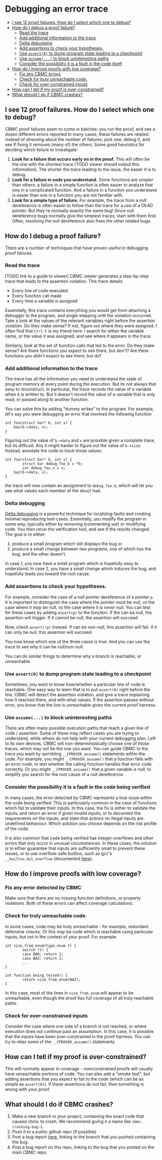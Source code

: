# Debugging an error trace

- [I see 12 proof failures. How do I select which one to debug?](#i-see-12-proof-failures-how-do-i-select-which-one-to-debug)
- [How do I debug a proof failure?](#how-do-i-debug-a-proof-failure)
  - [Read the trace](#read-the-trace)
  - [Add additional information to the trace](#add-additional-information-to-the-trace)
  - [Delta debugging](#delta-debugging)
  - [Add assertions to check your hypotheses.](#add-assertions-to-check-your-hypotheses)
  - [Use `assert(0)` to dump program state leading to a checkpoint](#use-assert0-to-dump-program-state-leading-to-a-checkpoint)
  - [Use `assume(...)` to block uninteresting paths](#use-assume-to-block-uninteresting-paths)
  - [Consider the possibility it is a fault in the code itself](#consider-the-possibility-it-is-a-fault-in-the-code-itself)
- [How do I improve proofs with low coverage?](#how-do-i-improve-proofs-with-low-coverage)
  - [Fix any CBMC errors](#fix-any-cbmc-errors)
  - [Check for truly unreachable code.](#check-for-truly-unreachable-code)
  - [Check for over-constrained inputs](#check-for-over-constrained-inputs)
- [How can I tell if my proof is over-constrained?](#how-can-i-tell-if-my-proof-is-over-constrained)
- [What should I do if CBMC crashes?](#what-should-i-do-if-cbmc-crashes)

<!-- END doctoc generated TOC please keep comment here to allow auto update -->


## I see 12 proof failures. How do I select which one to debug?
CBMC proof failures seem to come in batches: you run the proof, and see a dozen different errors reported
In many cases, these failures are related: instead of stressing about the number of failures, pick one, debug it, and see if fixing it removes (many of) the others.
Some good heuristics for deciding which failure to investigate:

1. **Look for a failure that occurs early on in the proof.**
   This will often be the one with the shortest trace [TODO viewer should output this information].
   The shorter the trace leading to the issue, the easier it is to debug.
1. **Look for a failure in code you understand.**
   Some functions are simpler than others: a failure in a simple function is often easier to analyze that one in a complicated function.
   And a failure in a function you understand is easier than one in a function you are not familiar with.
1. **Look for a simple type of failure.**
   For example, the trace from a null dereference is often easier to follow than the trace for a use of a DEAD pointer.
   But they're normally exactly the same bug!
   Since null dereference bugs normally give the simplest traces, start with them first.
   Often, resolving the null dereference also fixes the other related bugs.

## How do I debug a proof failure?

There are a number of techniques that have proven useful in debugging proof failures.

### Read the trace

[TODO link to a guide to viewer]
CBMC viewer generates a step-by-step trace that leads to the assertion violation.
This trace details

* Every line of code executed
* Every function call made
* Every time a variable is assigned

Essentially, this trace contains everything you would get from attaching a debugger to the program, and single stepping until the violation occurred.
Take a look at the values of the relevant variables right before the assertion violation.
Do they make sense?
If not, figure out where they were assigned.
I often find that `Ctrl-F` is my friend here: I search for either the variable name, or the value it was assigned, and see where it appears in the trace.

Similarly, look at the set of function calls that led to the error.
Do they make sense?
Are there functions you expect to see there, but don't?
Are there functions you didn't expect to see there, but do?

### Add additional information to the trace
The trace has all the information you need to understand the state of program memory at every point during the execution.
But its not always that easy to reconstruct.
In particular, the trace records the value of a variable when it is written to.
But it doesn't record the value of a variable that is only read, or passed along to another function.

You can solve this by adding "dummy writes" to the program.
For example, let's say you were debugging an error that involved the following function

```
int foo(struct bar* b, int x) {
    baz(b->data, x);
}
```

Figuring out the value of `b->data` and `x` are possible given a complete trace, but its difficult.
Any it might harder to figure out the value of `b->size`.
Instead, annotate the code to track those values:

```
int foo(struct bar* b, int x) {
        struct bar debug_foo_b = *b;
        int debug_foo_x = x;
    baz(b->data, x);
}
```

the trace will now contain an assignment to `debug_foo_b`, which will let you see what values each member of the struct had.

### Delta debugging

[Delta debugging](http://web2.cs.columbia.edu/~junfeng/09fa-e6998/papers/delta-debug.pdf) is a powerful technique for localizing faults and creating minimal reproducing test-cases.
Essentially, you modify the program in some way, typically either by removing (commenting out) or modifying code.
You then rerun the verification tool, and see if the results changed.
The goal is to either:

1. produce a small program which still displays the bug or
1. produce a small change between two programs, one of which has the bug, and the other doesn't.

In case 1, you now have a small program which is hopefully easy to understand;
In case 2, you have a small change which induces the bug, and hopefully leads you toward the root cause.

### Add assertions to check your hypotheses.

For example, consider the case of a null pointer dereference of a pointer `p`.
It is important to distinguish the case where the pointer *must* be null, vs the case where it *may* be null, vs the case where it *is never* null.
You can test for these cases by adding `assert(p)` to the function.
If the can be null, the assertion will trigger.
If it cannot be null, the assertion will succeed.

Now, check `assert(!p)` instead.
If can be non-null, this assertion will fail.
If it can only be null, this assertion will succeed.

You now know which one of the three cases is true.
And you can use the trace to see why it can be null/non-null.

You can do similar things to determine why a branch is reachable, or unreachable.

### Use `assert(0)` to dump program state leading to a checkpoint

Sometimes, you want to know how/whether a particular line of code is reachable.
One easy way to learn that is to put `assert(0)` right before the line.
CBMC will detect the assertion violation, and give a trace explaining how it reached there, and with what values.
If the assertion passes without error, you know that the line is unreachable given the current proof harness.

### Use `assume(...)` to block uninteresting paths

There are often many possible execution paths that reach a given line of code / assertion.
Some of these may reflect cases you are trying to understand, while others do not help with your current debugging plan.
Left to its own devices, CBMC will non-deterministically choose one of those traces, which may not be the one you want.
You can guide CBMC to the trace you want by sprinkling `__CPROVER_assume()` statements within the code.
For example, you might `__CPROVER_assume()` that a function fails with an error code, to test whether the calling function handles that error code correctly.
Or you might `__CPROVER_assume()` that a given variable is null, to simplify you search for the root cause of a null dereference.

### Consider the possibility it is a fault in the code being verified

In many cases, the error detected by CBMC represents a true issue within the code being verified.
This is particularly common in the case of functions which fail to validate their inputs.
In this case, the fix is either to validate the inputs, and return an error if given invalid inputs, or to document the requirements on the inputs, and state that actions on illegal inputs are undefined behaviour.
Which solution you choose depends on the risk profile of the code.

It is also common that code being verified has integer-overflows and other errors that only occur in unusual circumstances.
In these cases, the solution is to either guarantee that inputs are sufficiently small to prevent these issues, or to use overflow-safe builtins, such as gcc's `__builtin_mul_overflow` (documented [here](https://gcc.gnu.org/onlinedocs/gcc/Integer-Overflow-Builtins.html)).

## How do I improve proofs with low coverage?

### Fix any error detected by CBMC
Make sure that there are no missing function definitions, or property violations.
Both of these errors can affect coverage calculations.

### Check for truly unreachable code.

In some cases, code may be truly unreachable - for example, redundant defensive checks.
Or this may be code which is reachable using particular inputs, but not in the context of your proof.
For example:

```
int size_from_enum(type_enum t) {
        switch (t) {
        case BAR: return 1;
        case BAZ: return 2;
        ...
}

int function_being_tested() {
        return size_from_enum(BAZ);
}
```

   In this case, most of the lines in `size_from_enum` will appear to be unreachable, even though the proof has full coverage of all truly reachable paths.

### Check for over-constrained inputs

Consider the case where one side of a branch is not reached, or where execution does not continue past an assumption.
In this case, it is possible that the inputs have been over-constrained in the proof harness. You can try to relax some of the `__CPROVER_assume()` statements.


## How can I tell if my proof is over-constrained?

This will normally appear in coverage - overconstrained proofs will usually have unreachable portions of code.
You can also add a "smoke test", but adding assertions that you expect to fail to the code (which can be as simple as `assert(0)`).
If these assertions do not fail, then something is wrong with your proof.

## What should I do if CBMC crashes?

1. Make a new branch in your project, containing the exact code that caused cbmc to crash.
   We recommend giving it a name like `cbmc-crashing-bug-1`.
1. Push it to a public github repo (if possible)
1. Post a bug report [here](https://github.com/diffblue/cbmc/issues/new), linking to the branch that you pushed containing the bug.
1. Post a bug report on this repo, linking to the bug that you posted on the main CBMC repo.
